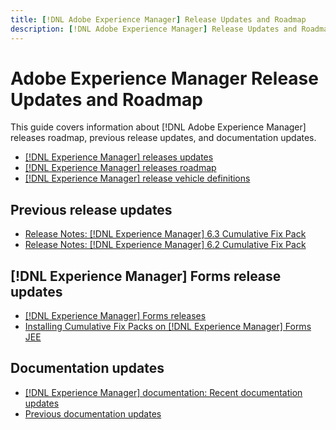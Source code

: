 ```yaml
---
title: [!DNL Adobe Experience Manager] Release Updates and Roadmap
description: [!DNL Adobe Experience Manager] Release Updates and Roadmap
---
```


# Adobe Experience Manager Release Updates and Roadmap

This guide covers information about [!DNL Adobe Experience Manager] releases roadmap, previous release updates, and documentation updates.

* [[!DNL Experience Manager] releases updates](aem-releases-updates.md)
* [[!DNL Experience Manager] releases roadmap](update-releases-roadmap.md)
* [[!DNL Experience Manager] release vehicle definitions](update-release-vehicle-definitions.md)

## Previous release updates

* [Release Notes: [!DNL Experience Manager] 6.3 Cumulative Fix Pack](release-notes-aem-6-3-cumulative-fix-pack.md)
* [Release Notes: [!DNL Experience Manager] 6.2 Cumulative Fix Pack](release-notes-aem-6-2-cumulative-fix-pack.md)

## [!DNL Experience Manager] Forms release updates

* [[!DNL Experience Manager] Forms releases](aem-forms-releases.md)
* [Installing Cumulative Fix Packs on [!DNL Experience Manager] Forms JEE](install-cfp-aem-forms-jee.md)

## Documentation updates

* [[!DNL Experience Manager] documentation: Recent documentation updates](documentation-updates.md)
* [Previous documentation updates](previous-documentation-updates.md)
